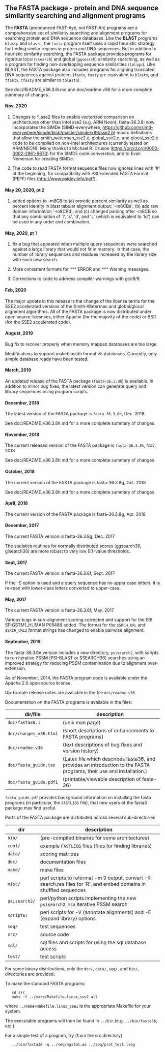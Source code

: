 
## The FASTA package - protein and DNA sequence similarity searching and alignment programs

The **FASTA** (pronounced FAST-Aye, not FAST-Ah) programs are a comprehensive set of similarity searching and alignment programs for searching protein and DNA sequence databases.  Like the **BLAST** programs `blastp` and `blastn`, the `fasta` program itself uses a rapid heuristic strategy for finding similar regions in protein and DNA sequences.  But in addition to heuristic similarity searching, the FASTA package provides
programs for rigorous local (`ssearch`) and global (`ggsearch`) similarity searching, as well as a program for finding non-overlapping sequence similarities (`lalign`).  Like BLAST, the FASTA package also includes programs for aligning translated DNA sequences against proteins (`fastx`, `fasty` are equivalent to `blastx`,  and  `tfastx`, `tfasty` are similar to `tblastn`).

See doc/README_v36.3.8i.md and doc/readme.v36 for a more complete summary of changes.

#### Nov, 2020

1. Changes to *_sse2 files to enable vectorized comparison
on architectures other than Intel sse2 (e.g. ARM Neon). fasta-36.3.8i now incorporates the SIMDe
(SIMD-everywhere,
https://github.com/simd-everywhere/simde/blob/master/simde/x86/sse2.h)
macro definitions that allow the smith\_waterman\_sse2.c,
global\_sse2.c, and glocal\_sse2.c code to be compiled on non-Intel
architectures (currently tested on ARM/NEON).  Many thanks to
Michael R. Crusoe (https://orcid.org/0000-0002-2961-9670) for the
SIMDE code converstion, and to Evan Nemerson for creating SIMDe.

2. The code to read FASTA format sequence files now ignores lines with
   '#' at the beginning, for compatibility with PSI Extended FASTA
   Format (PEFF) files (http://www.psidev.info/peff).


#### May 20, 2020, pt 2

1. added options to -m8CB to (a) provide percent similarity as well as
percent identity in blast tabular alignment output: '-m8CBs'; (b) add
raw domain information '-m8CBd'; and (c) changed parsing after -m8CB
so that any combination of 'l', 's', 'd', and 'L' (which is equivalent
to 'ld') can be used in any order and combination.

#### May, 2020, pt 1

1. fix a bug that appeared when
multiple query sequences were searched against a large library
that would not fit in memory. In that case, the number of
library sequences and residues increased by the library size
with each new search.

2. More consistent formats for *** ERROR and *** Warning messages.

3. Corrections to code to address compiler warnings with gcc8/9.

#### Feb, 2020

The major update in this release is the change of the license terms
for the SSE2 accelerated versions of the Smith-Waterman and
global/glocal alignment algorithms.  All of the FASTA package is now
distributed under open source licesnses, either Apache (for the
majority of the code) or BSD (for the SSE2 accelerated code).

#### August, 2019

Bug fix to recover properly when memory mapped databases are too large.

Modifications to support makeblastdb format v5 databases. Currently,
only simple database reads have been tested.

#### March, 2019

An updated release of the FASTA package (`fasta-36.3.8h`) is
available.  In addition to minor bug fixes, the latest version can
generate query and library sequences using program scripts.

#### December, 2018

The latest version of the FASTA package is `fasta-36.3.8h`, Dec. 2018.

See doc/README_v36.3.8h.md for a more complete summary of changes.

#### November, 2018

The current released version of the FASTA package is `fasta-36.3.8h`, Nov. 2018

See doc/README_v36.3.8h.md for a more complete summary of changes.

#### October, 2018

The current version of the FASTA package is fasta-36.3.8g, Oct. 2018

See doc/README_v36.3.8h.md for a more complete summary of changes.

#### April, 2018
The current version of the FASTA package is fasta-36.3.8g, Apr. 2018

#### December, 2017
The current FASTA version is fasta-36.3.8g, Dec. 2017

The statistics routines for normally distributed scores (ggsearch36,
glsearch36) are more robust to very low E()-value thresholds.

#### Sept, 2017
The current FASTA version is fasta-36.3.8f, Sept. 2017

If the -S option is used and a query sequence has no upper case
letters, it is re-read with lower-case letters converted to upper-case.

#### May, 2017
The current FASTA version is fasta-36.3.8f, May. 2017

Various bugs in sub-alignment scoring corrected and support for the
EBI SP:GSTM1_HUMAN P09488 added.  The format for the `$SRCH_URL` and
`$SRCH_URL2` format strings has changed to enable pairwise alignment.

#### September, 2016

The fasta-36.3.6e version includes a new directory, `psisearch2`, with
scripts to run iterative PSSM (PSI-BLAST or SSEARCH36) searches using
an improved strategy for reducing PSSM contamination due to alignment
over-extension.

As of November, 2014, the FASTA program code is available under the
Apache 2.0 open source license.

Up-to-date release notes are available in the file `doc/readme.v36`.

Documentation on the FASTA programs is available in the files:

dir/file | description
----------|------------
`doc/fasta36.1` | (unix man page)
`doc/changes_v36.html` | (short descriptions of enhancements to FASTA programs)
`doc/readme.v36` | (text descriptions of bug fixes and version history)
`doc/fasta_guide.tex` | (Latex file which describes fasta36, and provides an introduction to the FASTA programs, their use and installation.)
`doc/fasta_guide.pdf1` | (printable/viewable description of fasta-36)

`fasta_guide.pdf` provides background information on installing the
fasta programs (in particular, the `FASTLIBS` file), that new users of
the fasta3 package may find useful.

Parts of the FASTA package are distributed across several sub-directories

dir | description
----|------------
`bin/` | (pre-compiled binaries for some architectures)
`conf/` | example `FASTLIBS` files (files for finding libraries)
`data/` | scoring matrices
`doc/` | documentation files
`make/` | make files
`misc/` | perl scripts to reformat -m 9 output, convert -R search.res files for 'R', and embed domains in shuffled sequences
`psisearch2/` | perl/python scripts implementing the new `psisearch2_msa` iterative PSSM search
`scripts/` |  perl scripts for -V (annotate alignments) and -E (expand library) options
`seq/` | test sequences
`src/` | source code
`sql/` | sql files and scripts for using the sql database access
`test/` | test scripts

For some binary distributions, only the `doc/`, `data/`, `seq/`, and `bin/`,
directories are provided.

To make the standard FASTA programs:
```
   cd src
   make -f ../make/Makefile.linux_sse2 all
```
where `../make/Makefile.linux_sse2` is the appropriate Makefile for your system. 

The executable programs will then be found in `../bin`
(e.g. `../bin/fasta36`, etc.)

For a simple test of a program, try (from the src directory)
```
   ../bin/fasta36 -q ../seq/mgstm1.aa ../seq/prot_test.lseg
```

